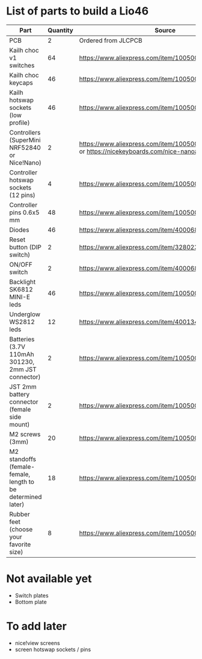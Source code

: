 # List of parts to build a Lio46

| Part                                                        | Quantity | Source                                                                                                    |
| ----------------------------------------------------------- | -------- | --------------------------------------------------------------------------------------------------------- |
| PCB                                                         | 2        | Ordered from JLCPCB                                                                                       |
| Kailh choc v1 switches                                      | 64       | https://www.aliexpress.com/item/1005005446722280.html                                                     |
| Kailh choc keycaps                                          | 46       | https://www.aliexpress.com/item/1005003873653184.html                                                     |
| Kailh hotswap sockets (low profile)                         | 46       | https://www.aliexpress.com/item/1005003873653184.html                                                     |
| Controllers (SuperMini NRF52840 or Nice!Nano)               | 2        | https://www.aliexpress.com/item/1005007040333351.html or https://nicekeyboards.com/nice-nano#find-a-store |
| Controller hotswap sockets (12 pins)                        | 4        | https://www.aliexpress.com/item/1005007476809536.html                                                     |
| Controller pins 0.6x5 mm                                    | 48       | https://www.aliexpress.com/item/1005006678285929.html                                                     |
| Diodes                                                      | 46       | https://www.aliexpress.com/item/4000685043735.html                                                        |
| Reset button (DIP switch)                                   | 2        | https://www.aliexpress.com/item/32802358763.html                                                          |
| ON/OFF switch                                               | 2        | https://www.aliexpress.com/item/4000685043735.html                                                        |
| Backlight SK6812 MINI-E leds                                | 46       | https://www.aliexpress.com/item/1005004909522755.html                                                     |
| Underglow WS2812 leds                                       | 12       | https://www.aliexpress.com/item/4001345875756.html                                                        |
| Batteries (3.7V 110mAh 301230, 2mm JST connector)           | 2        | https://www.aliexpress.com/item/1005005348368664.html                                                     |
| JST 2mm battery connector (female side mount)               | 2        | https://www.aliexpress.com/item/1005004955655144.html                                                     |
| M2 screws (3mm)                                             | 20       | https://www.aliexpress.com/item/1005005590438825.html                                                     |
| M2 standoffs (female-female, length to be determined later) | 18       | https://www.aliexpress.com/item/1005007524730354.html                                                     |
| Rubber feet (choose your favorite size)                     | 8        | https://www.aliexpress.com/item/1005004366514224.html                                                     |

# Not available yet

- Switch plates
- Bottom plate

# To add later 

- nice!view screens 
- screen hotswap sockets / pins
